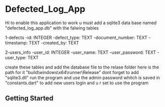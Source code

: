 # Defected_Log_App

Hi to enable this application to work
u must add a sqlite3 data base named "defected_log_app.db"
with the falwing tables

1-defects
-id: INTEGER
-defect_type: TEXT
-document_number: TEXT
-timestamp: TEXT
-created_by: TEXT

2-users_info
-user_id: INTEGER
-user_name: TEXT
-user_password: TEXT
-user_type: TEXT

create these tables and add the database file to
the relase folder here is the path for it "build\windows\x64\runner\Release"
dont forget to add "sqlite3.dll"
run the program and use the admin password whitch is saved in "constants.dart"
to add new users login and u r set to use the program

## Getting Started
